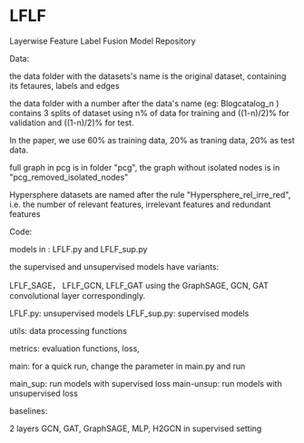 # LFLF
Layerwise Feature Label Fusion Model Repository

Data:


the data folder with the datasets's name is the original dataset, containing its fetaures, labels and edges


the data folder with a number after the data's name (eg: Blogcatalog_n ) contains 3 splits of dataset using n% of data for training and ((1-n)/2)% for validation and ((1-n)/2)% for test.


In the paper, we use 60% as training data, 20% as traning data, 20% as test data.


full graph in pcg is in folder "pcg", the graph without isolated nodes is in "pcg_removed_isolated_nodes"


Hypersphere datasets are named after the rule "Hypersphere_rel_irre_red", i.e. the number of relevant features, irrelevant features and redundant features


Code:


models in : LFLF.py and LFLF_sup.py

the supervised and unsupervised models have variants:

LFLF_SAGE， LFLF_GCN, LFLF_GAT using the GraphSAGE, GCN, GAT convolutional layer correspondingly.


LFLF.py: unsupervised models
LFLF_sup.py: supervised models



utils: data processing functions


metrics: evaluation functions, loss,


main: for a quick run, change the parameter in main.py and run

main_sup: run models with supervised loss
main-unsup: run models with unsupervised loss



baselines:

2 layers GCN, GAT, GraphSAGE, MLP, H2GCN in supervised setting
